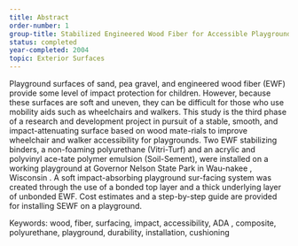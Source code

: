 ```yaml
---
title: Abstract
order-number: 1
group-title: Stabilized Engineered Wood Fiber for Accessible Playground Surfaces
status: completed
year-completed: 2004
topic: Exterior Surfaces
---
```


Playground surfaces of sand, pea gravel, and engineered wood fiber (EWF) provide some level of impact protection for children. However, because these surfaces are soft and uneven, they can be difficult for those who use mobility aids such as wheelchairs and walkers. This study is the third phase of a research and development project in pursuit of a stable, smooth, and impact-attenuating surface based on wood mate-rials to improve wheelchair and walker accessibility for playgrounds. Two EWF stabilizing binders, a non-foaming polyurethane (Vitri-Turf) and an acrylic and polyvinyl ace-tate polymer emulsion (Soil-Sement), were installed on a working playground at Governor Nelson State Park in Wau-nakee , Wisconsin . A soft impact-absorbing playground sur-facing system was created through the use of a bonded top layer and a thick underlying layer of unbonded EWF. Cost estimates and a step-by-step guide are provided for installing SEWF on a playground.

Keywords: wood, fiber, surfacing, impact, accessibility, ADA , composite, polyurethane, playground, durability, installation, cushioning
